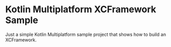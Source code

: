 # Kotlin Multiplatform XCFramework Sample

Just a simple Kotlin Multiplatform sample project that shows how to build an XCFramework. 


